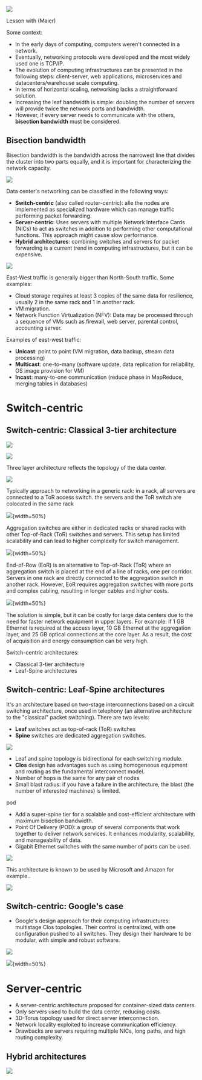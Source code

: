 

![](images/0a72a8f21a39559160832ca72318c418.png)

Lesson with (Maier)

Some context: 

- In the early days of computing, computers weren't connected in a network.
- Eventually, networking protocols were developed and the most widely used one is TCP/IP.
- The evolution of computing infrastructures can be presented in the following steps: client-server, web applications, microservices and datacenters/warehouse scale computing. 
- In terms of horizontal scaling, networking lacks a straightforward solution. 
- Increasing the leaf bandwidth is simple: doubling the number of servers will provide twice the network ports and bandwidth. 
- However, if every server needs to communicate with the others, **bisection bandwidth** must be considered. 


## Bisection bandwidth 

Bisection bandwidth is the bandwidth across the narrowest line that divides the cluster into two parts equally, and it is important for characterizing the network capacity.

![](images/a6a1250b7866c595bd53bf0f4e3f3f5c.png)

Data center's networking can be classified in the following ways: 

- **Switch-centric** (also called router-centric): alle the nodes are implemented as specialized hardware which can manage traffic performing packet forwarding.
- **Server-centric**: Uses servers with multiple Network Interface Cards (NICs) to act as switches in addition to performing other computational functions. This approach might cause slow performance.
- **Hybrid architectures**: combining switches and servers for packet forwarding is a current trend in computing infrastructures, but it can be expensive. 




![](images/78faa46fe5601b0bd947436844d1b133.png)

East-West traffic is generally bigger than North-South traffic. Some examples: 

- Cloud storage requires at least 3 copies of the same data for resilience, usually 2 in the same rack and 1 in another rack. 
- VM migration. 
- Network Function Virtualization (NFV): Data may be processed through a sequence of VMs such as firewall, web server, parental control, accounting server.

Examples of east-west traffic: 

- **Unicast**: point to point (VM migration, data backup, stream data processing)
- **Multicast**: one-to-many (software update, data replication for reliability, OS image provision for VM)
- **Incast**: many-to-one communication (reduce phase in MapReduce, merging tables in databases)

# Switch-centric


## Switch-centric: Classical 3-tier architecture


![](images/99c44299a39fd8b7b4d0026c4c484de1.png)

![](images/e08bfa0f814fd3f96554e7b70e0a7a03.png)

Three layer architecture reflects the topology of the data center.

![](images/ce9644a1496d5d35b5d4c09e02ab2f52.png)

Typically approach to networking in a generic rack: in a rack, all servers are connected to a ToR access switch. the servers and the ToR switch are colocated in the same rack

![](images/121bb5fac22a7cdad8a38cbb2d559b1a.png){width=50%}

Aggregation switches are either in dedicated racks or shared racks with other Top-of-Rack (ToR) switches and servers. This setup has limited scalability and can lead to higher complexity for switch management.

![](images/90c0c80aeff838e4e31608dab44f0325.png){width=50%}

End-of-Row (EoR) is an alternative to Top-of-Rack (ToR) where an aggregation switch is placed at the end of a line of racks, one per corridor. Servers in one rack are directly connected to the aggregation switch in another rack. However, EoR requires aggregation switches with more ports and complex cabling, resulting in longer cables and higher costs.

![](images/fca19db5031df1f11e2c99f849792be9.png){width=50%}

The solution is simple, but it can be costly for large data centers due to the need for faster network equipment in upper layers. For example: if 1 GB Ethernet is required at the access layer, 10 GB Ethernet at the aggregation layer, and 25 GB optical connections at the core layer. As a result, the cost of acquisition and energy consumption can be very high.

Switch-centric architectures:

- Classical 3-tier architecture
- Leaf-Spine architectures



## Switch-centric: Leaf-Spine architectures


It's an architecture based on two-stage interconnections based on a circuit switching architecture, once used in telephony (an alternative architecture to the "classical" packet switching). There are two levels:

- **Leaf** switches act as top-of-rack (ToR) switches  
- **Spine** switches are dedicated aggregation switches.

![](images/6881ad700b7fc1cd794da7d22be84759.png)

- Leaf and spine topology is bidirectional for each switching module.
- **Clos** design has advantages such as using homogeneous equipment and routing as the fundamental interconnect model. 
- Number of hops is the same for any pair of nodes
- Small blast radius: if you have a failure in the architecture, the blast (the number of interested machines) is limited.

pod 

- Add a super-spine tier for a scalable and cost-efficient architecture with maximum bisection bandwidth.
- Point Of Delivery (POD): a group of several components that work together to deliver network services. It enhances modularity, scalability, and manageability of data.
- Gigabit Ethernet switches with the same number of ports can be used.

![](images/1906714cfb66f03d300f8723052addf8.png)

This architecture is known to be used by Microsoft and Amazon for example..

![](images/7cc2aaf3787e14b8084547ebf1e02aac.png)


## Switch-centric: Google's case


- Google's design approach for their computing infrastructures: multistage Clos topologies. Their control is centralized, with one configuration pushed to all switches. They design their hardware to be modular, with simple and robust software.

![](images/54f68e4451a9a26e5e82d6467417aa53.png)

![](images/0b34528425e254b62509948727792823.png){width=50%}

# Server-centric 

- A server-centric architecture proposed for container-sized data centers.
- Only servers used to build the data center, reducing costs.
- 3D-Torus topology used for direct server interconnection.
- Network locality exploited to increase communication efficiency.
- Drawbacks are servers requiring multiple NICs, long paths, and high routing complexity.

## Hybrid architectures 



![](images/015593df3780bfe403a95cffd03a93bf.png)




